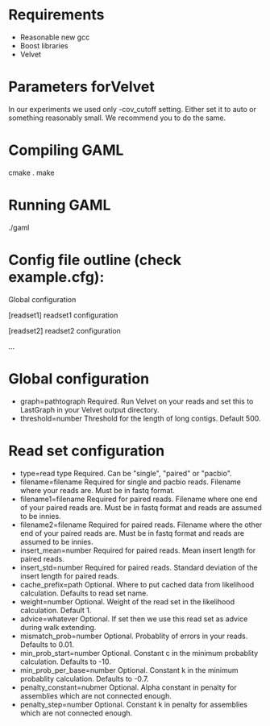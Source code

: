 Requirements
============
- Reasonable new gcc
- Boost libraries
- Velvet

Parameters forVelvet
======================

In our experiments we used only -cov_cutoff setting. Either set it to auto or
something reasonably small. We recommend you to do the same.

Compiling GAML
==============
cmake .
make

Running GAML
============

./gaml <config file>


Config file outline (check example.cfg):
========================================

Global configuration

[readset1]
readset1 configuration

[readset2]
readset2 configuration

...


Global configuration
====================

- graph=pathtograph     Required. Run Velvet on your reads and set this to
LastGraph in your Velvet output directory.
- threshold=number      Threshold for the length of long contigs. Default 500.

Read set configuration
======================
- type=read type        Required. Can be "single", "paired" or "pacbio".
- filename=filename     Required for single and pacbio reads. Filename where your reads are. Must be in fastq format.
- filename1=filename    Required for paired reads. Filename where one end of your paired
reads are. Must be in fastq format and reads are assumed to be innies.
- filename2=filename    Required for paired reads. Filename where the other end of your paired
reads are. Must be in fastq format and reads are assumed to be innies.
- insert\_mean=number   Required for paired reads. Mean insert length for paired reads.
- insert\_std=number    Required for paired reads. Standard deviation of the insert length
for paired reads.
- cache\_prefix=path    Optional. Where to put cached data from likelihood calculation.
Defaults to read set name.
- weight=number         Optional. Weight of the read set in the likelihood calculation.
Default 1.
- advice=whatever       Optional. If set then we use this read set as advice during walk extending.
- mismatch\_prob=number Optional. Probablity of errors in your reads. Defaults to 0.01.
- min\_prob\_start=number Optional. Constant c in the minimum probablity calculation.
Defaults to -10.
- min\_prob\_per\_base=number Optional. Constant k in the minimum probablity calculation.
Defaults to -0.7.
- penalty_constant=nubmer  Optional. Alpha constant in penalty for assemblies which are not 
connected enough. 
- penalty_step=number Optional. Constant k in penalty for assemblies which are not connected
enough.
